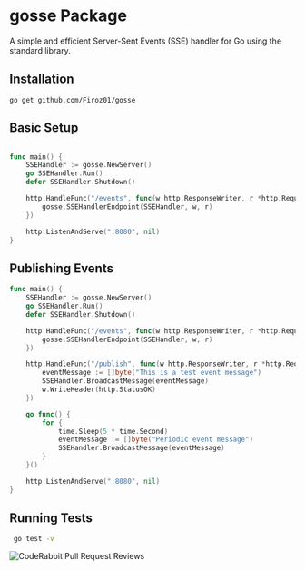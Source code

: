# gosse Package

A simple and efficient Server-Sent Events (SSE) handler for Go using the standard library.

## Installation

```
go get github.com/Firoz01/gosse
```
## Basic Setup

``` go

func main() {
	SSEHandler := gosse.NewServer()
	go SSEHandler.Run()
	defer SSEHandler.Shutdown()

	http.HandleFunc("/events", func(w http.ResponseWriter, r *http.Request) {
		gosse.SSEHandlerEndpoint(SSEHandler, w, r)
	})

	http.ListenAndServe(":8080", nil)
}
```

## Publishing Events

``` go
func main() {
	SSEHandler := gosse.NewServer()
	go SSEHandler.Run()
	defer SSEHandler.Shutdown()

	http.HandleFunc("/events", func(w http.ResponseWriter, r *http.Request) {
		gosse.SSEHandlerEndpoint(SSEHandler, w, r)
	})

	http.HandleFunc("/publish", func(w http.ResponseWriter, r *http.Request) {
		eventMessage := []byte("This is a test event message")
		SSEHandler.BroadcastMessage(eventMessage)
		w.WriteHeader(http.StatusOK)
	})

	go func() {
		for {
			time.Sleep(5 * time.Second)
			eventMessage := []byte("Periodic event message")
			SSEHandler.BroadcastMessage(eventMessage)
		}
	}()

	http.ListenAndServe(":8080", nil)
}

```


## Running Tests

```sh
 go test -v 

```
![CodeRabbit Pull Request Reviews](https://img.shields.io/coderabbit/prs/github/Firoz01/gosse?labelColor=171717&color=FF570A&link=https%3A%2F%2Fcoderabbit.ai&label=CodeRabbit%20Reviews)

